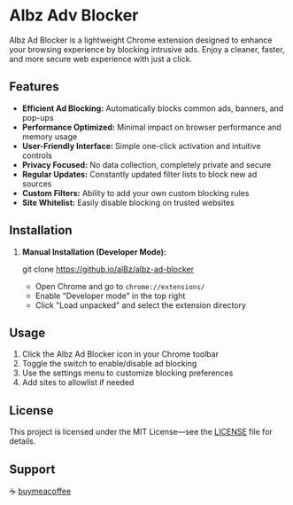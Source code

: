 # Albz Adv Blocker

Albz Ad Blocker is a lightweight Chrome extension designed to enhance your browsing experience by blocking intrusive ads. Enjoy a cleaner, faster, and more secure web experience with just a click.

## Features

- **Efficient Ad Blocking:** Automatically blocks common ads, banners, and pop-ups
- **Performance Optimized:** Minimal impact on browser performance and memory usage
- **User-Friendly Interface:** Simple one-click activation and intuitive controls
- **Privacy Focused:** No data collection, completely private and secure
- **Regular Updates:** Constantly updated filter lists to block new ad sources
- **Custom Filters:** Ability to add your own custom blocking rules
- **Site Whitelist:** Easily disable blocking on trusted websites

## Installation

1. **Manual Installation (Developer Mode):**
   
   git clone https://github.io/alBz/albz-ad-blocker
   
   - Open Chrome and go to `chrome://extensions/`
   - Enable "Developer mode" in the top right
   - Click "Load unpacked" and select the extension directory

## Usage

1. Click the Albz Ad Blocker icon in your Chrome toolbar
2. Toggle the switch to enable/disable ad blocking
3. Use the settings menu to customize blocking preferences
4. Add sites to allowlist if needed


## License

This project is licensed under the MIT License—see the [LICENSE](LICENSE) file for details.

## Support

☕️ [buymeacoffee](https://buymeacoffee.com/albz)
